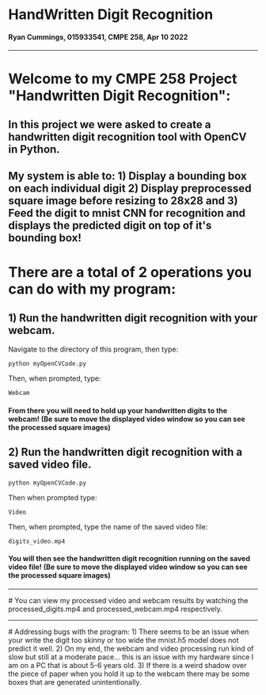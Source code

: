 # HandWritten Digit Recognition

#### Ryan Cummings, 015933541, CMPE 258, Apr 10 2022

<hr>

# Welcome to my CMPE 258 Project "Handwritten Digit Recognition":

## In this project we were asked to create a handwritten digit recognition tool with OpenCV in Python.

## My system is able to: 1) Display a bounding box on each individual digit 2) Display preprocessed square image before resizing to 28x28 and 3) Feed the digit to mnist CNN for recognition and displays the predicted digit on top of it's bounding box!

# There are a total of 2 operations you can do with my program:
## 1) Run the handwritten digit recognition with your webcam.
Navigate to the directory of this program, then type: 

    python myOpenCVCode.py

Then, when prompted, type:

    Webcam

#### From there you will need to hold up your handwritten digits to the webcam! (Be sure to move the displayed video window so you can see the processed square images)
 
## 2) Run the handwritten digit recognition with a saved video file.
    python myOpenCVCode.py
Then when prompted type:
    
    Video

Then, when prompted, type the name of the saved video file:

    digits_video.mp4

#### You will then see the handwritten digit recognition running on the saved video file! (Be sure to move the displayed video window so you can see the processed square images)

<hr>
# You can view my processed video and webcam results by watching the processed_digits.mp4 and processed_webcam.mp4 respectively.

<hr>
# Addressing bugs with the program:
1) There seems to be an issue when your write the digit too skinny or too wide the mnist.h5 model does not predict it well.
2) On my end, the webcam and video processing run kind of slow but still at a moderate pace... this is an issue with my hardware since I am on a PC that is about 5-6 years old.
3) If there is a weird shadow over the piece of paper when you hold it up to the webcam there may be some boxes that are generated unintentionally.
